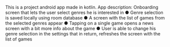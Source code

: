 This is a project android app made in kotlin.
App description:
Onboarding screen that lets the user select genres he is interested in
● Genre selection is saved locally using room database 
● A screen with the list of games from the selected genres appear
● Tapping on a single game opens a news screen with a bit more info about the game
● User is able to change his genre selection in the settings that in return, refreshes the screen with the list of
games


